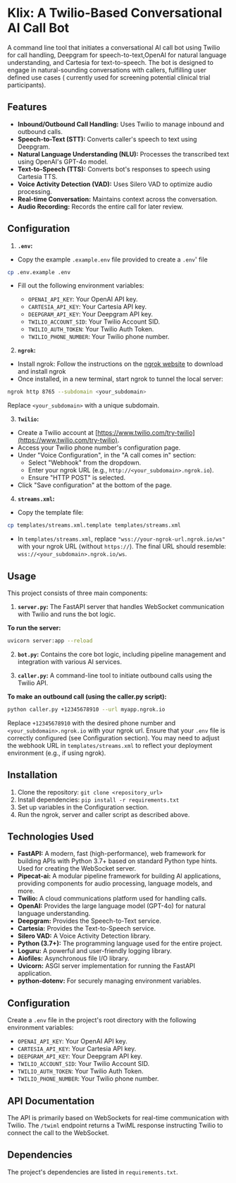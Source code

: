 # Klix: A Twilio-Based Conversational AI Call Bot
A command line tool that initiates a conversational AI call bot using Twilio for call handling, Deepgram for speech-to-text,OpenAI for natural language understanding, and  Cartesia for text-to-speech.  The bot is designed to engage in natural-sounding conversations with callers, fulfilling user defined use cases ( currently used for screening potential clinical trial participants).

## Features
* **Inbound/Outbound Call Handling:** Uses Twilio to manage inbound and outbound calls.
* **Speech-to-Text (STT):** Converts caller's speech to text using Deepgram.
* **Natural Language Understanding (NLU):** Processes the transcribed text using OpenAI's GPT-4o model.
* **Text-to-Speech (TTS):** Converts bot's responses to speech using Cartesia TTS.
* **Voice Activity Detection (VAD):**  Uses Silero VAD to optimize audio processing.
* **Real-time Conversation:** Maintains context across the conversation.
* **Audio Recording:** Records the entire call for later review.

## Configuration
1. **`.env`:** 
- Copy the example `.example.env` file provided to create a `.env`' file
```bash
cp .env.example .env
```
- Fill out the following environment variables:

    * `OPENAI_API_KEY`: Your OpenAI API key.
    * `CARTESIA_API_KEY`: Your Cartesia API key.
    * `DEEPGRAM_API_KEY`: Your Deepgram API key.
    * `TWILIO_ACCOUNT_SID`: Your Twilio Account SID.
    * `TWILIO_AUTH_TOKEN`: Your Twilio Auth Token.
    * `TWILIO_PHONE_NUMBER`: Your Twilio phone number.



2. **`ngrok`:** 
- Install ngrok: Follow the instructions on the [ngrok website](https://download.ngrok.com) to download and install ngrok
- Once installed, in a new terminal, start ngrok to tunnel the local server:

```bash
ngrok http 8765 --subdomain <your_subdomain>
```

Replace `<your_subdomain>` with a unique subdomain.


3. **`Twilio`:**
- Create a Twilio account at [https://www.twilio.com/try-twilio](https://www.twilio.com/try-twilio).
- Access your Twilio phone number's configuration page.
- Under "Voice Configuration", in the "A call comes in" section:
    * Select "Webhook" from the dropdown.
    * Enter your ngrok URL (e.g., `http://<your_subdomain>.ngrok.io`).
    * Ensure "HTTP POST" is selected.
- Click "Save configuration" at the bottom of the page.


4. **`streams.xml`:**
- Copy the template file:

```bash
cp templates/streams.xml.template templates/streams.xml
```

- In `templates/streams.xml`, replace `"wss://your-ngrok-url.ngrok.io/ws"` with your ngrok URL (without `https://`).  The final URL should resemble: `wss://<your_subdomain>.ngrok.io/ws`.

## Usage
This project consists of three main components:

1. **`server.py`:** The FastAPI server that handles WebSocket communication with Twilio and runs the bot logic.

**To run the server:**

```bash
uvicorn server:app --reload
```

2. **`bot.py`:** Contains the core bot logic, including pipeline management and integration with various AI services.

3. **`caller.py`:** A command-line tool to initiate outbound calls using the Twilio API.
 
**To make an outbound call (using the caller.py script):**

```bash
python caller.py +12345678910 --url myapp.ngrok.io
```

Replace `+12345678910` with the desired phone number and `<your_subdomain>.ngrok.io` with your ngrok url.  Ensure that your `.env` file is correctly configured (see Configuration section).  You may need to adjust the webhook URL in `templates/streams.xml`  to reflect your deployment environment (e.g., if using ngrok).

## Installation
1. Clone the repository:  `git clone <repository_url>`
2. Install dependencies: `pip install -r requirements.txt`
3. Set up variables in the Configuration section.
4. Run the ngrok, server and caller script as described above.

## Technologies Used
* **FastAPI:** A modern, fast (high-performance), web framework for building APIs with Python 3.7+ based on standard Python type hints.  Used for creating the WebSocket server.
* **Pipecat-ai:** A modular pipeline framework for building AI applications, providing components for audio processing, language models, and more.
* **Twilio:** A cloud communications platform used for handling calls.
* **OpenAI:** Provides the large language model (GPT-4o) for natural language understanding.
* **Deepgram:** Provides the Speech-to-Text service.
* **Cartesia:** Provides the Text-to-Speech service.
* **Silero VAD:**  A Voice Activity Detection library.
* **Python (3.7+):** The programming language used for the entire project.
* **Loguru:**  A powerful and user-friendly logging library.
* **Aiofiles:** Asynchronous file I/O library.
* **Uvicorn:** ASGI server implementation for running the FastAPI application.
* **python-dotenv:** For securely managing environment variables.

## Configuration
Create a `.env` file in the project's root directory with the following environment variables:

* `OPENAI_API_KEY`: Your OpenAI API key.
* `CARTESIA_API_KEY`: Your Cartesia API key.
* `DEEPGRAM_API_KEY`: Your Deepgram API key.
* `TWILIO_ACCOUNT_SID`: Your Twilio Account SID.
* `TWILIO_AUTH_TOKEN`: Your Twilio Auth Token.
* `TWILIO_PHONE_NUMBER`: Your Twilio phone number.

## API Documentation
The API is primarily based on WebSockets for real-time communication with Twilio.  The `/twiml` endpoint returns a TwiML response instructing Twilio to connect the call to the WebSocket.

## Dependencies
The project's dependencies are listed in `requirements.txt`.
